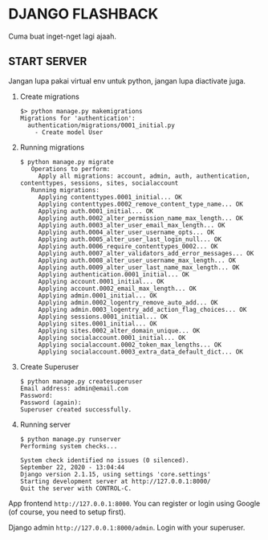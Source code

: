 # DJANGO FLASHBACK

Cuma buat inget-nget lagi ajaah.

## START SERVER

Jangan lupa pakai virtual env untuk python, jangan lupa diactivate juga.

1.  Create migrations 

    ```
    $> python manage.py makemigrations
    Migrations for 'authentication':
      authentication/migrations/0001_initial.py
        - Create model User
    ```

2. Running migrations

   ```
   $ python manage.py migrate
      Operations to perform:
        Apply all migrations: account, admin, auth, authentication, contenttypes, sessions, sites, socialaccount
      Running migrations:
        Applying contenttypes.0001_initial... OK
        Applying contenttypes.0002_remove_content_type_name... OK
        Applying auth.0001_initial... OK
        Applying auth.0002_alter_permission_name_max_length... OK
        Applying auth.0003_alter_user_email_max_length... OK
        Applying auth.0004_alter_user_username_opts... OK
        Applying auth.0005_alter_user_last_login_null... OK
        Applying auth.0006_require_contenttypes_0002... OK
        Applying auth.0007_alter_validators_add_error_messages... OK
        Applying auth.0008_alter_user_username_max_length... OK
        Applying auth.0009_alter_user_last_name_max_length... OK
        Applying authentication.0001_initial... OK
        Applying account.0001_initial... OK
        Applying account.0002_email_max_length... OK
        Applying admin.0001_initial... OK
        Applying admin.0002_logentry_remove_auto_add... OK
        Applying admin.0003_logentry_add_action_flag_choices... OK
        Applying sessions.0001_initial... OK
        Applying sites.0001_initial... OK
        Applying sites.0002_alter_domain_unique... OK
        Applying socialaccount.0001_initial... OK
        Applying socialaccount.0002_token_max_lengths... OK
        Applying socialaccount.0003_extra_data_default_dict... OK
   ```   

3. Create Superuser
   
    ```
    $ python manage.py createsuperuser
    Email address: admin@email.com
    Password: 
    Password (again): 
    Superuser created successfully.
    ```

4. Running server
   
    ```
    $ python manage.py runserver
    Performing system checks...

    System check identified no issues (0 silenced).
    September 22, 2020 - 13:04:44
    Django version 2.1.15, using settings 'core.settings'
    Starting development server at http://127.0.0.1:8000/
    Quit the server with CONTROL-C.
    ```

App frontend ```http://127.0.0.1:8000```. You can register or login using Google (of course, you need to setup first).

Django admin ```http://127.0.0.1:8000/admin```. Login with your superuser.